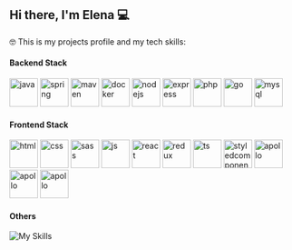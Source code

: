 ## Hi there, I'm Elena 💻

🤓 This is my projects profile and my tech skills:

#### Backend Stack
<div styles="display:flex;">
  <img src="https://skillicons.dev/icons?i=java" alt="java" width="50" height="50" title="JAVA"/>
  <img src="https://skillicons.dev/icons?i=spring" alt="spring" width="50" height="50" title="Spring"/>
  <img src="https://skillicons.dev/icons?i=maven" alt="maven" width="50" height="50" title="Maven"/>
  <img src="https://skillicons.dev/icons?i=docker" alt="docker" width="50" height="50" title="Docker"/>
  <img src="https://skillicons.dev/icons?i=nodejs" alt="nodejs" width="50" height="50" title="Node.js"/>
  <img src="https://skillicons.dev/icons?i=express" alt="express" width="50" height="50" title="Express.js"/>
  <img src="https://skillicons.dev/icons?i=php" alt="php" width="50" height="50" title="PHP"/>
  <img src="https://skillicons.dev/icons?i=go" alt="go" width="50" height="50" title="GO"/>
  <img src="https://skillicons.dev/icons?i=mysql" alt="mysql" width="50" height="50" title="MySQL"/>
</div>

#### Frontend Stack

<div styles="display:flex;">
  <img src="https://skillicons.dev/icons?i=html" alt="html" width="50" height="50" title="HTML"/>
  <img src="https://skillicons.dev/icons?i=css" alt="css" width="50" height="50" title="CSS"/>
  <img src="https://skillicons.dev/icons?i=sass" alt="sass" width="50" height="50" title="SASS"/>
  <img src="https://skillicons.dev/icons?i=js" alt="js" width="50" height="50" title="Javascript"/>
  <img src="https://skillicons.dev/icons?i=react" alt="react" width="50" height="50" title="React.js"/>
  <img src="https://skillicons.dev/icons?i=redux" alt="redux" width="50" height="50" title="Redux"/>
  <img src="https://skillicons.dev/icons?i=ts" alt="ts" width="50" height="50" title="Typescript"/>
  <img src="https://skillicons.dev/icons?i=styledcomponents" alt="styledcomponents" width="50" height="50" title="Styled Components"/>
  <img src="https://skillicons.dev/icons?i=apollo" alt="apollo" width="50" height="50" title="Apollo"/>
  <img src="https://skillicons.dev/icons?i=bootstrap" alt="apollo" width="50" height="50" title="Bootstrap"/>
  <img src="https://skillicons.dev/icons?i=jquery" alt="apollo" width="50" height="50" title="Jquery"/>
</div>

#### Others
![My Skills](https://skillicons.dev/icons?i=git,gitlab,github,idea,vscode,linux,bash,vim,wordpress,figma,selenium)

